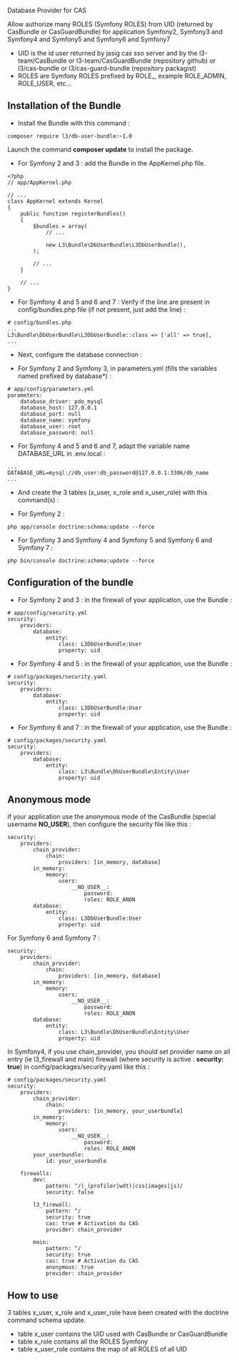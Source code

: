 Database Provider for CAS

Allow authorize many ROLES (Symfony ROLES) from UID (returned by CasBundle or CasGuardBundle) for application Symfony2, Symfony3 and Symfony4 and Symfony5 and Symfony6 and Symfony7
* UID is the id user returned by jasig cas sso server and by the l3-team/CasBundle or l3-team/CasGuardBundle (repository github) or l3/cas-bundle or l3/cas-guard-bundle (repository packagist)
* ROLES are Symfony ROLES prefixed by ROLE_, example ROLE_ADMIN, ROLE_USER, etc...

Installation of the Bundle
---
* Install the Bundle with this command :
```
composer require l3/db-user-bundle:~1.0
```
Launch the command **composer update** to install the package.

* For Symfony 2 and 3 : add the Bundle in the AppKernel.php file.
```
<?php
// app/AppKernel.php

// ...
class AppKernel extends Kernel
{
    public function registerBundles()
    {
        $bundles = array(
            // ...

            new L3\Bundle\DbUserBundle\L3DbUserBundle(),
        );

        // ...
    }

    // ...
}
```

* For Symfony 4 and 5 and 6 and 7 :
Verify if the line are present in config/bundles.php file (if not present, just add the line) :
```
# config/bundles.php
...
L3\Bundle\DbUserBundle\L3DbUserBundle::class => ['all' => true],
...
```

* Next, configure the database connection :
- For Symfony 2 and Symfony 3, in parameters.yml (fills the variables named prefixed by database*) :
```
# app/config/parameters.yml
parameters:
    database_driver: pdo_mysql
    database_host: 127.0.0.1
    database_port: null
    database_name: symfony
    database_user: root
    database_password: null
```
- For Symfony 4 and 5 and 6 and 7, adapt the variable name DATABASE_URL in .env.local :
```
...
DATABASE_URL=mysql://db_user:db_password@127.0.0.1:3306/db_name
...
```
* And create the 3 tables (x_user, x_role and x_user_role) with this command(s) :
- For Symfony 2 :
```
php app/console doctrine:schema:update --force
```
- For Symfony 3 and Symfony 4 and Symfony 5 and Symfony 6 and Symfony 7 :
```
php bin/console doctrine:schema:update --force
```

Configuration of the bundle
---

* For Symfony 2 and 3 : in the firewall of your application, use the Bundle :
```
# app/config/security.yml
security:
    providers:
        database:
            entity:
                class: L3DbUserBundle:User
                property: uid
```

* For Symfony 4 and 5 : in the firewall of your application, use the Bundle :
```
# config/packages/security.yaml
security:
    providers:
        database:
            entity:
                class: L3DbUserBundle:User
                property: uid
```

* For Symfony 6 and 7 : in the firewall of your application, use the Bundle :
```
# config/packages/security.yaml
security:
    providers:
        database:
            entity:
                class: L3\Bundle\DbUserBundle\Entity\User
                property: uid
```


Anonymous mode
---
if your application use the anonymous mode of the CasBundle (special username **__NO_USER__**), then configure the security file like this :
```
security:
    providers:
        chain_provider:
            chain:
                providers: [in_memory, database]
        in_memory:
            memory:
                users:
                    __NO_USER__:
                        password:
                        roles: ROLE_ANON
        database:
            entity:
                class: L3DbUserBundle:User
                property: uid
```

For Symfony 6 and Symfony 7 :


```
security:
    providers:
        chain_provider:
            chain:
                providers: [in_memory, database]
        in_memory:
            memory:
                users:
                    __NO_USER__:
                        password:
                        roles: ROLE_ANON
        database:
            entity:
                class: L3\Bundle\DbUserBundle\Entity\User
                property: uid
```


In Symfony4, if you use chain_provider, you should set provider name on all entry (ie l3_firewall and main) firewall (where security is active : **security: true**) in config/packages/security.yaml like this :
```
# config/packages/security.yaml
security:
    providers:
        chain_provider:
            chain:
                providers: [in_memory, your_userbundle]
        in_memory:
            memory:
                users:
                    __NO_USER__:
                        password:
                        roles: ROLE_ANON
        your_userbundle:
            id: your_userbundle

    firewalls:
        dev:
            pattern: ^/(_(profiler|wdt)|css|images|js)/
            security: false

        l3_firewall:
            pattern: ^/
            security: true
            cas: true # Activation du CAS
            provider: chain_provider

        main:
            pattern: ^/
            security: true
            cas: true # Activation du CAS
            anonymous: true
            provider: chain_provider
```

How to use
---
3 tables x_user, x_role and x_user_role have been created with the doctrine command schema update.
* table x_user contains the UID used with CasBundle or CasGuardBundle
* table x_role contains all the ROLES Symfony
* table x_user_role contains the map of all ROLES of all UID
